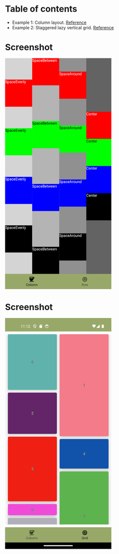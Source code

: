 # Table of contents
- Example 1: Column layout. [Reference](https://developer.android.com/reference/kotlin/androidx/compose/foundation/layout/package-summary#Column(androidx.compose.ui.Modifier,androidx.compose.foundation.layout.Arrangement.Vertical,androidx.compose.ui.Alignment.Horizontal,kotlin.Function1)(androidx.compose.ui.Modifier,androidx.compose.foundation.layout.Arrangement.Vertical,androidx.compose.ui.Alignment.Horizontal,kotlin.Function1))
- Example 2: Staggered lazy vertical grid. [Reference](https://developer.android.com/develop/ui/compose/lists#lazy-staggered-grid)

<p align="center">
  <h1>Screenshot</h1>
  <img src="layout-example-column.png" width="350" title="Column layout">
</p>

<p align="center">
  <h1>Screenshot</h1>
  <img src="layout-example-LazyVerticalStaggeredGrid.png" width="350" title="Column layout">
</p>